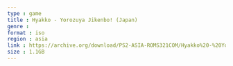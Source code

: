 ```yaml
---
type : game
title : Hyakko - Yorozuya Jikenbo! (Japan)
genre : 
format : iso
region : asia
link : https://archive.org/download/PS2-ASIA-ROMS321COM/Hyakko%20-%20Yorozuya%20Jikenbo%21%20%28Japan%29.7z
size : 1.1GB
---
```

